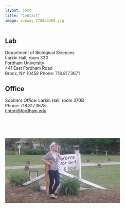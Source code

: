 ```yaml
---
layout: post
title: "Contact"
image: subway_2700x3268.jpg
---
```


## Lab

Department of Biological Sciences<br/> 
Larkin Hall, room 330<br/> 
Fordham University<br/> 
441 East Fordham Road<br/> 
Bronx, NY 10458
Phone: 718.817.3671

## Office

Sophie's Office: Larkin Hall, room 370B<br/> 
Phone: 718.817.3678<br/> 
tintori@fordham.edu

<br/> <br/> <br/> <br/> 
<img src="../assets/img/2015-04-17_18.51.22.jpg" alt="Worms" width="75%"/>